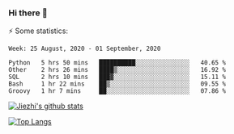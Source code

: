 ### Hi there 👋

⚡ Some statistics:

<!--START_SECTION:waka-->
```text
Week: 25 August, 2020 - 01 September, 2020

Python   5 hrs 50 mins   ██████████░░░░░░░░░░░░░░░   40.65 % 
Other    2 hrs 26 mins   ████▒░░░░░░░░░░░░░░░░░░░░   16.92 % 
SQL      2 hrs 10 mins   ███▓░░░░░░░░░░░░░░░░░░░░░   15.11 % 
Bash     1 hr 22 mins    ██▒░░░░░░░░░░░░░░░░░░░░░░   09.55 % 
Groovy   1 hr 7 mins     ██░░░░░░░░░░░░░░░░░░░░░░░   07.86 % 
```
<!--END_SECTION:waka-->

[![Jiezhi's github stats](https://github-readme-stats.vercel.app/api?username=Jiezhi&show_icons=true)](https://github.com/Jiezhi/github-readme-stats)

[![Top Langs](https://github-readme-stats.vercel.app/api/top-langs/?username=Jiezhi&hide=javascript,html)](https://github.com/Jiezhi/github-readme-stats)
<!--
**Jiezhi/Jiezhi** is a ✨ _special_ ✨ repository because its `README.md` (this file) appears on your GitHub profile.

Here are some ideas to get you started:

- 🔭 I’m currently working on ...
- 🌱 I’m currently learning ...
- 👯 I’m looking to collaborate on ...
- 🤔 I’m looking for help with ...
- 💬 Ask me about ...
- 📫 How to reach me: ...
- 😄 Pronouns: ...
- ⚡ Fun fact: ...
-->

